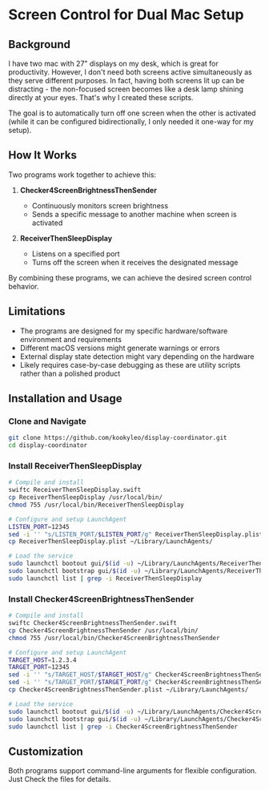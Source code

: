 # Screen Control for Dual Mac Setup

## Background
I have two mac with 27" displays on my desk, which is great for productivity. However, I don't need both screens active simultaneously as they serve different purposes. In fact, having both screens lit up can be distracting - the non-focused screen becomes like a desk lamp shining directly at your eyes. That's why I created these scripts.

The goal is to automatically turn off one screen when the other is activated (while it can be configured bidirectionally, I only needed it one-way for my setup).

## How It Works
Two programs work together to achieve this:

1. **Checker4ScreenBrightnessThenSender**
   - Continuously monitors screen brightness
   - Sends a specific message to another machine when screen is activated

2. **ReceiverThenSleepDisplay**
   - Listens on a specified port
   - Turns off the screen when it receives the designated message

By combining these programs, we can achieve the desired screen control behavior.

## Limitations
- The programs are designed for my specific hardware/software environment and requirements
- Different macOS versions might generate warnings or errors
- External display state detection might vary depending on the hardware
- Likely requires case-by-case debugging as these are utility scripts rather than a polished product

## Installation and Usage

### Clone and Navigate
```bash
git clone https://github.com/kookyleo/display-coordinator.git
cd display-coordinator
```

### Install ReceiverThenSleepDisplay
```bash
# Compile and install
swiftc ReceiverThenSleepDisplay.swift
cp ReceiverThenSleepDisplay /usr/local/bin/
chmod 755 /usr/local/bin/ReceiverThenSleepDisplay

# Configure and setup LaunchAgent
LISTEN_PORT=12345
sed -i '' "s/LISTEN_PORT/$LISTEN_PORT/g" ReceiverThenSleepDisplay.plist
cp ReceiverThenSleepDisplay.plist ~/Library/LaunchAgents/

# Load the service
sudo launchctl bootout gui/$(id -u) ~/Library/LaunchAgents/ReceiverThenSleepDisplay.plist
sudo launchctl bootstrap gui/$(id -u) ~/Library/LaunchAgents/ReceiverThenSleepDisplay.plist
sudo launchctl list | grep -i ReceiverThenSleepDisplay
```

### Install Checker4ScreenBrightnessThenSender
```bash
# Compile and install
swiftc Checker4ScreenBrightnessThenSender.swift
cp Checker4ScreenBrightnessThenSender /usr/local/bin/
chmod 755 /usr/local/bin/Checker4ScreenBrightnessThenSender

# Configure and setup LaunchAgent
TARGET_HOST=1.2.3.4
TARGET_PORT=12345
sed -i '' "s/TARGET_HOST/$TARGET_HOST/g" Checker4ScreenBrightnessThenSender.plist
sed -i '' "s/TARGET_PORT/$TARGET_PORT/g" Checker4ScreenBrightnessThenSender.plist
cp Checker4ScreenBrightnessThenSender.plist ~/Library/LaunchAgents/

# Load the service
sudo launchctl bootout gui/$(id -u) ~/Library/LaunchAgents/Checker4ScreenBrightnessThenSender.plist
sudo launchctl bootstrap gui/$(id -u) ~/Library/LaunchAgents/Checker4ScreenBrightnessThenSender.plist
sudo launchctl list | grep -i Checker4ScreenBrightnessThenSender
```

## Customization
Both programs support command-line arguments for flexible configuration. Just Check the files for details.